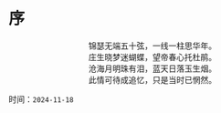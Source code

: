 # 序

<center>锦瑟无端五十弦，一线一柱思华年。</center>
<center>庄生晓梦迷蝴蝶，望帝春心托杜鹃。</center>
<center>沧海月明珠有泪，蓝天日落玉生烟。</center>
<center>此情可待成追忆，只是当时已惘然。</center>



时间：`2024-11-18` 
